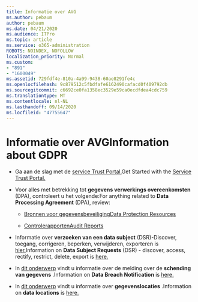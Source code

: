 ```yaml
---
title: Informatie over AVG
ms.author: pebaum
author: pebaum
ms.date: 04/21/2020
ms.audience: ITPro
ms.topic: article
ms.service: o365-administration
ROBOTS: NOINDEX, NOFOLLOW
localization_priority: Normal
ms.custom:
- "891"
- "1600049"
ms.assetid: 729fdf4e-810a-4a99-9438-60ae8291fe4c
ms.openlocfilehash: 9c879512c5fbdfafe6162490cafacd0f409792db
ms.sourcegitcommit: c6692ce0fa1358ec3529e59ca0ecdfdea4cdc759
ms.translationtype: MT
ms.contentlocale: nl-NL
ms.lasthandoff: 09/14/2020
ms.locfileid: "47755647"
---
```

# <a name="information-about-gdpr"></a><span data-ttu-id="fa410-102">Informatie over AVG</span><span class="sxs-lookup"><span data-stu-id="fa410-102">Information about GDPR</span></span>

- <span data-ttu-id="fa410-103">Ga aan de slag met de [service Trust Portal.](https://servicetrust.microsoft.com/ViewPage/GDPRGetStarted)</span><span class="sxs-lookup"><span data-stu-id="fa410-103">Get Started with the [Service Trust Portal.](https://servicetrust.microsoft.com/ViewPage/GDPRGetStarted)</span></span>

- <span data-ttu-id="fa410-104">Voor alles met betrekking tot **gegevens verwerkings overeenkomsten** (DPA), controleert u het volgende:</span><span class="sxs-lookup"><span data-stu-id="fa410-104">For anything related to **Data Processing Agreement** (DPA), review:</span></span>

  - [<span data-ttu-id="fa410-105">Bronnen voor gegevensbeveiliging</span><span class="sxs-lookup"><span data-stu-id="fa410-105">Data Protection Resources</span></span>](https://servicetrust.microsoft.com/ViewPage/TrustDocuments)

  - [<span data-ttu-id="fa410-106">Controlerapporten</span><span class="sxs-lookup"><span data-stu-id="fa410-106">Audit Reports</span></span>](https://servicetrust.microsoft.com/ViewPage/MSComplianceGuide)

- <span data-ttu-id="fa410-107">Informatie over **verzoeken van een data subject** (DSR)-Discover, toegang, corrigeren, beperken, verwijderen, exporteren is [hier.](https://docs.microsoft.com/microsoft-365/compliance/gdpr-dsr-office365)</span><span class="sxs-lookup"><span data-stu-id="fa410-107">Information on **Data Subject Requests** (DSR) - discover, access, rectify, restrict, delete, export is [here.](https://docs.microsoft.com/microsoft-365/compliance/gdpr-dsr-office365)</span></span>

- <span data-ttu-id="fa410-108">In [dit onderwerp](https://servicetrust.microsoft.com/ViewPage/GDPRBreach) vindt u informatie over de melding over de **schending van gegevens** .</span><span class="sxs-lookup"><span data-stu-id="fa410-108">Information on **Data Breach Notification** is [here.](https://servicetrust.microsoft.com/ViewPage/GDPRBreach)</span></span>

- <span data-ttu-id="fa410-109">In [dit onderwerp](https://products.office.com/where-is-your-data-located?ms.officeurl=datamaps&amp;geo=All#All) vindt u informatie over **gegevenslocaties** .</span><span class="sxs-lookup"><span data-stu-id="fa410-109">Information on **data locations** is [here.](https://products.office.com/where-is-your-data-located?ms.officeurl=datamaps&amp;geo=All#All)</span></span>
